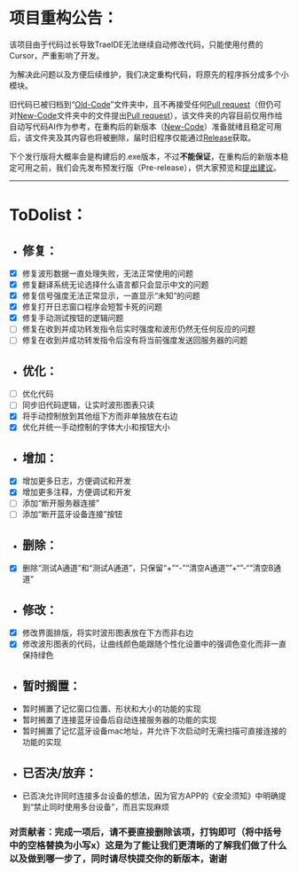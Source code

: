 # 项目重构公告：

该项目由于代码过长导致TraeIDE无法继续自动修改代码，只能使用付费的Cursor，严重影响了开发。

为解决此问题以及方便后续维护，我们决定重构代码，将原先的程序拆分成多个小模块。

旧代码已被归档到“[Old-Code](/Old-Code)”文件夹中，且不再接受任何[Pull request](https://github.com/Jimmy32767255/DG-LAB-V3-SOCKET-To-V2-BLE/compare)（但仍可对[New-Code](/New-Code)文件夹中的文件提出[Pull request](https://github.com/Jimmy32767255/DG-LAB-V3-SOCKET-To-V2-BLE/compare)），该文件夹的内容目前仅用作给自动写代码AI作为参考，在重构后的新版本（[New-Code](/New-Code)）准备就绪且稳定可用后，该文件夹及其内容也将被删除，届时旧程序仅能通过[Release](https://github.com/Jimmy32767255/DG-LAB-V3-SOCKET-To-V2-BLE/releases)获取。

下个发行版将大概率会是构建后的.exe版本，不过**不能保证**，在重构后的新版本稳定可用之前，我们会先发布预发行版（Pre-release），供大家预览和[提出建议](https://github.com/Jimmy32767255/DG-LAB-V3-SOCKET-To-V2-BLE/issues/new/choose)。

---

# ToDolist：

- ## 修复：

- [X] 修复波形数据一直处理失败，无法正常使用的问题
- [X] 修复翻译系统无论选择什么语言都只会显示中文的问题
- [X] 修复信号强度无法正常显示，一直显示“未知”的问题
- [X] 修复打开日志窗口程序会短暂卡死的问题
- [X] 修复手动测试按钮的逻辑问题
- [ ] 修复在收到并成功转发指令后实时强度和波形仍然无任何反应的问题
- [ ] 修复在收到并成功转发指令后没有将当前强度发送回服务器的问题

- ## 优化：

- [ ] 优化代码
- [ ] 同步旧代码逻辑，让实时波形图表只读
- [x] 将手动控制放到其他组下方而非单独放在右边
- [x] 优化并统一手动控制的字体大小和按钮大小

- ## 增加：

- [X] 增加更多日志，方便调试和开发
- [X] 增加更多注释，方便调试和开发
- [ ] 添加“断开服务器连接”
- [ ] 添加“断开蓝牙设备连接”按钮

- ## 删除：

- [X] 删除“测试A通道”和“测试A通道”，只保留“+”“-”“清空A通道””+“”-““清空B通道”

- ## 修改：

- [X] 修改界面排版，将实时波形图表放在下方而非右边
- [X] 修改波形图表的代码，让曲线颜色能跟随个性化设置中的强调色变化而非一直保持绿色

- ## 暂时搁置：
- 暂时搁置了记忆窗口位置、形状和大小的功能的实现
- 暂时搁置了连接蓝牙设备后自动连接服务器的功能的实现
- 暂时搁置了记忆蓝牙设备mac地址，并允许下次启动时无需扫描可直接连接的功能的实现
- ## 已否决/放弃：
- 已否决允许同时连接多台设备的想法，因为官方APP的《安全须知》中明确提到“禁止同时使用多台设备”，而且实现麻烦

### 对贡献者：完成一项后，请不要直接删除该项，打钩即可（将中括号中的空格替换为小写x）这是为了能让我们更清晰的了解我们做了什么以及做到哪一步了，同时请尽快提交你的新版本，谢谢
